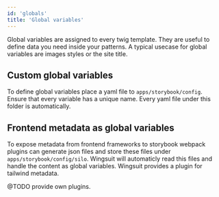 ```yaml
---
id: 'globals'
title: 'Global variables'
---
```

Global variables are assigned to every twig template. They are useful to define data you need inside your patterns. A typical usecase for global variables are images styles or the site title.  

## Custom global variables
To define global variables place a yaml file to `apps/storybook/config`. Ensure that every variable has a unique name. Every yaml file under this folder is automatically.

## Frontend metadata as global variables
To expose metadata from frontend frameworks to storybook webpack plugins can generate json files and store these files under `apps/storybook/config/silo`. Wingsuit will automaticly read this files and handle the content as global variables. 
Wingsuit provides a plugin for tailwind metadata.

@TODO provide own plugins. 